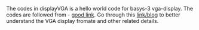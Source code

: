 
The codes in displayVGA is a hello world code for basys-3 vga-display. The codes are followed from - [good link](https://embeddedthoughts.com/2016/07/29/driving-a-vga-monitor-using-an-fpga/). 
Go through this [link/blog](https://embeddedthoughts.com/2016/07/30/storing-image-data-in-block-ram-on-a-xilinx-fpga/) to better understand the  VGA display fromate and other related details.
